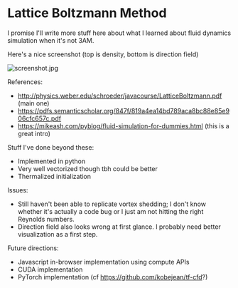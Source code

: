 Lattice Boltzmann Method
========================

I promise I'll write more stuff here about what I learned about fluid dynamics simulation when it's not 3AM.

Here's a nice screenshot (top is density, bottom is direction field)

![screenshot.jpg](screenshot.jpg)

References:
- http://physics.weber.edu/schroeder/javacourse/LatticeBoltzmann.pdf (main one)
- https://pdfs.semanticscholar.org/847f/819a4ea14bd789aca8bc88e85e906cfc657c.pdf
- https://mikeash.com/pyblog/fluid-simulation-for-dummies.html (this is a great intro)

Stuff I've done beyond these:
- Implemented in python
- Very well vectorized though tbh could be better
- Thermalized initialization

Issues:
- Still haven't been able to replicate vortex shedding; I don't know whether it's actually a code bug or I just am not hitting the right Reynolds numbers.
- Direction field also looks wrong at first glance. I probably need better visualization as a first step.

Future directions:
- Javascript in-browser implementation using compute APIs
- CUDA implementation
- PyTorch implementation (cf https://github.com/kobejean/tf-cfd?)

